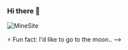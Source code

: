 ### Hi there 👋

![MineSite]("https://static1.makeuseofimages.com/wp-content/uploads/2016/10/better-coder-journal.jpg?q=50&fit=contain&w=750&h=375&dpr=1.5")
 
 ⚡ Fun fact: I'd like to go to the moon..
-->

